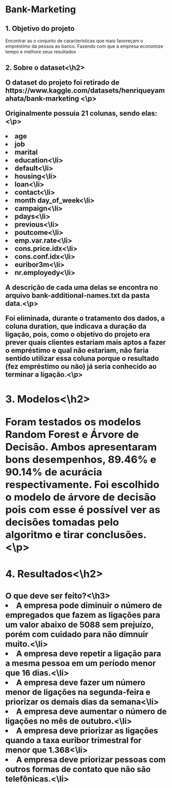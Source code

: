 # Bank-Marketing
<h2>1. Objetivo do projeto</h2>

<p> Encontrar as o conjunto de características que mais favoreçam o empréstimo da pessoa ao banco. Fazendo com que a empresa economize tempo e melhore seus resultados</p>
<h2>2. Sobre o dataset<\h2>

<p> O dataset do projeto foi retirado de https://www.kaggle.com/datasets/henriqueyamahata/bank-marketing <\p>
<p> Originalmente possuia 21 colunas, sendo elas:<\p>
<li>age
<li>job
<li>marital
<li>education<\li>	
<li>default<\li>	
<li>housing<\li>	
<li>loan<\li>	
<li>contact<\li>	
<li>month	day_of_week<\li>
<li>campaign<\li>	
<li>pdays<\li>	
<li>previous<\li>	
<li>poutcome<\li>	
<li>emp.var.rate<\li>	
<li>cons.price.idx<\li>	
<li>cons.conf.idx<\li>	
<li>euribor3m<\li>	
<li>nr.employedy<\li>
  <p> A descrição de cada uma delas se encontra no arquivo bank-additional-names.txt da pasta data.<\p>
  <p> Foi eliminada, durante o tratamento dos dados, a coluna duration, que indicava a duração da ligação, pois, como o objetivo do projeto era prever quais clientes estariam mais aptos a fazer o empréstimo e qual não estariam, não faria sentido utilizar essa coluna porque o resultado (fez empréstimo ou não) já seria conhecido ao terminar a ligação.<\p>
 <h2>3. Modelos<\h2>

<p>Foram testados os modelos Random Forest e Árvore de Decisão. Ambos apresentaram bons desempenhos, 89.46% e 90.14% de acurácia respectivamente. Foi escolhido o modelo de árvore de decisão pois com esse é possível ver as decisões tomadas pelo algoritmo e tirar conclusões.<\p>
  
<h2>4. Resultados<\h2>
<h3>O que deve ser feito?<\h3>
<li>A empresa pode diminuir o número de empregados que fazem as ligações para um valor abaixo de 5088 sem prejuízo, porém com cuidado para não dimnuir muito.<\li>
<li>A empresa deve repetir a ligação para a mesma pessoa em um período menor que 16 dias.<\li>
<li>A empresa deve fazer um número menor de ligações na segunda-feira e priorizar os demais dias da semana<\li>
<li>A empresa deve aumentar o número de ligações no mês de outubro.<\li>
<li>A empresa deve priorizar as ligações quando a taxa euribor trimestral for menor que 1.368<\li>
<li>A empresa deve priorizar pessoas com outros formas de contato que não são telefônicas.<\li>
